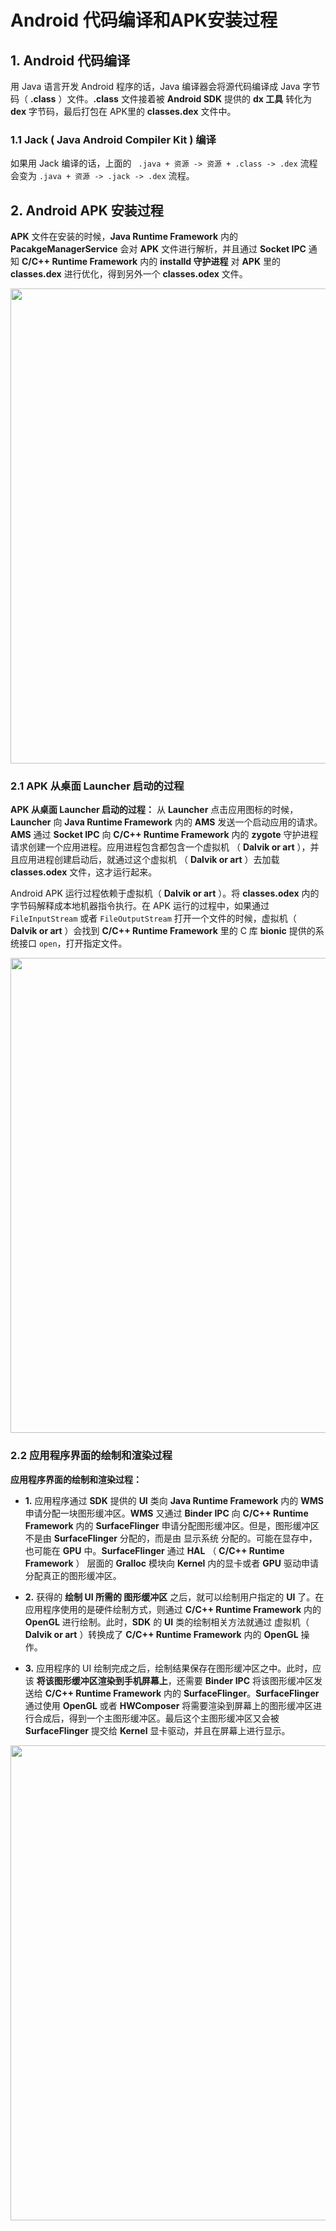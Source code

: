Android 代码编译和APK安装过程
==

## 1. Android 代码编译

用 Java 语言开发 Android 程序的话，Java 编译器会将源代码编译成 Java 字节码（ **.class** ）文件。**.class** 文件接着被 **Android SDK** 提供的 **dx 工具** 转化为 **dex** 字节码，最后打包在 APK里的 **classes.dex** 文件中。

### 1.1 Jack ( Java Android Compiler Kit ) 编译

如果用 Jack 编译的话，上面的 ` .java + 资源 -> 资源 + .class -> .dex` 流程会变为 ` .java + 资源 -> .jack -> .dex ` 流程。

## 2. Android APK 安装过程

**APK** 文件在安装的时候，**Java Runtime Framework** 内的 **PacakgeManagerService** 会对  **APK** 文件进行解析，并且通过 **Socket IPC** 通知 **C/C++ Runtime Framework** 内的 **installd 守护进程** 对 **APK** 里的 **classes.dex** 进行优化，得到另外一个 **classes.odex**  文件。

<img src="http://ww2.sinaimg.cn/large/006lPEc9gw1f3ozdvl43yj31kw16ogqb.jpg" width="760x"/>

### 2.1 APK 从桌面 Launcher 启动的过程

**APK 从桌面 Launcher 启动的过程：** 从 **Launcher** 点击应用图标的时候，**Launcher** 向 **Java Runtime Framework** 内的 **AMS** 发送一个启动应用的请求。**AMS** 通过 **Socket IPC** 向 **C/C++ Runtime Framework** 内的 **zygote** 守护进程 请求创建一个应用进程。应用进程包含都包含一个虚拟机 （ **Dalvik or art** ），并且应用进程创建启动后，就通过这个虚拟机 （ **Dalvik or art** ）去加载 **classes.odex**  文件，这才运行起来。


Android APK 运行过程依赖于虚拟机（ **Dalvik or art** ）。将 **classes.odex** 内的字节码解释成本地机器指令执行。在 APK 运行的过程中，如果通过 `FileInputStream` 或者 `FileOutputStream` 打开一个文件的时候，虚拟机（ **Dalvik or art** ）会找到 **C/C++ Runtime Framework** 里的 C 库 **bionic** 提供的系统接口 `open`，打开指定文件。

<img src="http://ww2.sinaimg.cn/large/006lPEc9gw1f3ozgmjjgqj31kw16owiy.jpg" width="760x"/>     

### 2.2 应用程序界面的绘制和渲染过程

**应用程序界面的绘制和渲染过程：**

- **1.** 应用程序通过 **SDK** 提供的 **UI** 类向 **Java Runtime Framework** 内的 **WMS** 申请分配一块图形缓冲区。**WMS** 又通过 **Binder IPC** 向 **C/C++ Runtime Framework** 内的 **SurfaceFlinger** 申请分配图形缓冲区。但是，图形缓冲区不是由 **SurfaceFlinger** 分配的，而是由 显示系统 分配的。可能在显存中，也可能在 **GPU** 中。**SurfaceFlinger** 通过 **HAL** （ **C/C++ Runtime Framework** ） 层面的 **Gralloc** 模块向 **Kernel** 内的显卡或者 **GPU** 驱动申请分配真正的图形缓冲区。

- **2.** 获得的 **绘制 UI 所需的 图形缓冲区** 之后，就可以绘制用户指定的 **UI** 了。在应用程序使用的是硬件绘制方式，则通过 **C/C++ Runtime Framework** 内的 **OpenGL** 进行绘制。此时，**SDK** 的 **UI** 类的绘制相关方法就通过 虚拟机（ **Dalvik or art** ）转换成了 **C/C++ Runtime Framework** 内的 **OpenGL** 操作。

- **3.** 应用程序的 UI 绘制完成之后，绘制结果保存在图形缓冲区之中。此时，应该 **将该图形缓冲区渲染到手机屏幕上**，还需要 **Binder IPC** 将该图形缓冲区发送给 **C/C++ Runtime Framework** 内的 **SurfaceFlinger**。**SurfaceFlinger** 通过使用 **OpenGL** 或者 **HWComposer** 将需要渲染到屏幕上的图形缓冲区进行合成后，得到一个主图形缓冲区。最后这个主图形缓冲区又会被 **SurfaceFlinger** 提交给 **Kernel** 显卡驱动，并且在屏幕上进行显示。

<img src="http://ww1.sinaimg.cn/large/006lPEc9gw1f3ozd3a5ggj31kw16on58.jpg" width="760x"/>  
